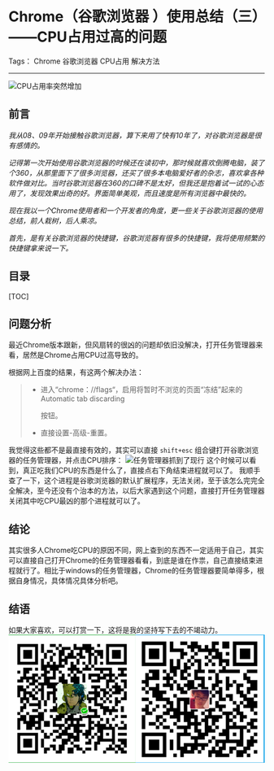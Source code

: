 # Chrome（谷歌浏览器 ）使用总结（三）——CPU占用过高的问题

Tags： Chrome 谷歌浏览器 CPU占用 解决方法

---

![CPU占用率突然增加](https://github.com/leehongsen/blog/blob/master/imgCpuUse.png "CPU占用率突然增加")

前言
--------------------------------------------------

*我从08、09年开始接触谷歌浏览器，算下来用了快有10年了，对谷歌浏览器是很有感情的。*

*记得第一次开始使用谷歌浏览器的时候还在读初中，那时候就喜欢倒腾电脑，装了个360，从那里面下了很多浏览器，还买了很多本电脑爱好者的杂志，喜欢拿各种软件做对比。当时谷歌浏览器在360的口碑不是太好，但我还是抱着试一试的心态用了，发现效果出奇的好。界面简单美观，而且速度是所有浏览器中最快的。*

*现在我以一个Chrome使用者和一个开发者的角度，更一些关于谷歌浏览器的使用总结，前人栽树，后人乘凉。*

*首先，是有关谷歌浏览器的快捷键，谷歌浏览器有很多的快捷键，我将使用频繁的快捷键拿来说一下。*

目录
--------------------------------------------------

[TOC]

问题分析
--------------------------------------------------
最近Chrome版本跟新，但风扇转的很凶的问题却依旧没解决，打开任务管理器来看，居然是Chrome占用CPU过高导致的。

根据网上百度的结果，有这两个解决办法：

> - 进入“chrome：//flags“，启用将暂时不浏览的页面“冻结”起来的Automatic tab discarding
>
>   按钮。
>
> - 直接设置-高级-重置。

我觉得这些都不是最直接有效的，其实可以直接 `shift+esc` 组合键打开谷歌浏览器的任务管理器，并点击CPU排序：
![任务管理器抓到了现行](https://github.com/leehongsen/blog/blob/master/imgCpuUse.png "任务管理器抓到了现行")
这个时候可以看到，真正吃我们CPU的东西是什么了，直接点右下角结束进程就可以了。
我顺手查了一下，这个进程是谷歌浏览器的默认扩展程序，无法关闭，至于该怎么完完全全解决，至今还没有个治本的方法，以后大家遇到这个问题，直接打开任务管理器关闭其中吃CPU最凶的那个进程就可以了。

结论
--------------------------------------------------
其实很多人Chrome吃CPU的原因不同，网上查到的东西不一定适用于自己，其实可以直接自己打开Chrome的任务管理器看看，到底是谁在作祟，自己直接结束进程就行了。相比于windows的任务管理器，Chrome的任务管理器要简单得多，根据自身情况，具体情况具体分析吧。

结语
--------------------------------------------------

如果大家喜欢，可以打赏一下，这将是我的坚持写下去的不竭动力。
![支付](https://github.com/leehongsen/blog/blob/master/img/zhifu.png)